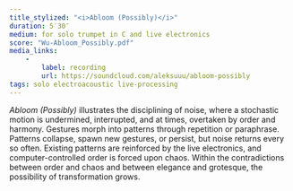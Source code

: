 ```yaml
---
title_stylized: "<i>Abloom (Possibly)</i>"
duration: 5′30″
medium: for solo trumpet in C and live electronics
score: "Wu-Abloom_Possibly.pdf"
media_links: 
    - 
        label: recording
        url: https://soundcloud.com/aleksuuu/abloom-possibly
tags: solo electroacoustic live-processing
---
```

*Abloom (Possibly)* illustrates the disciplining of noise, where a stochastic motion is undermined, interrupted, and at times, overtaken by order and harmony. Gestures morph into patterns through repetition or paraphrase. Patterns collapse, spawn new gestures, or persist, but noise returns every so often. Existing patterns are reinforced by the live electronics, and computer-controlled order is forced upon chaos. Within the contradictions between order and chaos and between elegance and grotesque, the possibility of transformation grows.